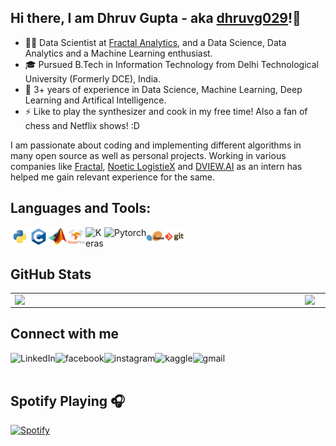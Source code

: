 ## Hi there, I am Dhruv Gupta - aka [dhruvg029](https://github.com/dhruvg029)!👋

- 👩‍💻 Data Scientist at [Fractal Analytics](https://fractal.ai/), and a Data Science, Data Analytics and a Machine Learning enthusiast.
- 🎓 Pursued B.Tech in Information Technology from Delhi Technological University (Formerly DCE), India.
- 👯 3+ years of experience in Data Science, Machine Learning, Deep Learning and Artifical Intelligence. 
- ⚡ Like to play the synthesizer and cook in my free time! Also a fan of chess and Netflix shows! :D

I am passionate about coding and implementing different algorithms in many open source as well as personal projects. Working in various companies like [Fractal](https://fractal.ai/), [Noetic LogistieX](https://www.logistiex.com/) and [DVIEW.AI](http://dview.ai/) as an intern has helped me gain relevant experience for the same. 

## Languages and Tools:

<img align="left" alt="Python" width="30px" src="https://raw.githubusercontent.com/github/explore/80688e429a7d4ef2fca1e82350fe8e3517d3494d/topics/python/python.png" />
<img align="left" alt="C++" width="30px" src="https://raw.githubusercontent.com/github/explore/f3e22f0dca2be955676bc70d6214b95b13354ee8/topics/c/c.png" />
<img align="left" alt="MATLAB" width="30px" src="https://raw.githubusercontent.com/github/explore/80688e429a7d4ef2fca1e82350fe8e3517d3494d/topics/matlab/matlab.png" />
<img align="left" alt="Tensorflow" width="30px" src="https://raw.githubusercontent.com/github/explore/80688e429a7d4ef2fca1e82350fe8e3517d3494d/topics/tensorflow/tensorflow.png" />
<img align="left" alt="Keras" width="30px" src="https://upload.wikimedia.org/wikipedia/commons/a/ae/Keras_logo.svg" />
<img align="left" alt="Pytorch" height="30px" src="https://upload.wikimedia.org/wikipedia/commons/1/10/PyTorch_logo_icon.svg" />
<img align="left" alt="ScikitLearn" width="30px" src="https://raw.githubusercontent.com/github/explore/80688e429a7d4ef2fca1e82350fe8e3517d3494d/topics/scikit-learn/scikit-learn.png" />
<img align="left" alt="Git" width="30px" src="https://raw.githubusercontent.com/github/explore/80688e429a7d4ef2fca1e82350fe8e3517d3494d/topics/git/git.png" />
<br></br>

## GitHub Stats
<center>
  <table>
    <tr>
        <td><img width="450px" align="left" src="https://github-readme-stats.ereshzealous.vercel.app/api/top-langs/?username=dhruvg029&hide=html&layout=compact&theme=buefy" /></td>
        <td><img width="500px" align="left" src="https://github-readme-stats.ereshzealous.vercel.app/api?username=dhruvg029&hide=html&layout=compact&theme=buefy"/></td>
    </tr>   
  </table>
</center>

## Connect with me
[<img align="left" alt="LinkedIn" src="https://img.shields.io/badge/linkedin-%230077B5.svg?style=for-the-badge&logo=linkedin&logoColor=white" />][linkedin]
[<img align="left" alt="facebook" src="https://img.shields.io/badge/Facebook-1877F2?style=for-the-badge&logo=facebook&logoColor=white" />][facebook]
[<img align="left" alt="instagram" src="https://img.shields.io/badge/Instagram-E4405F?style=for-the-badge&logo=instagram&logoColor=white" />][instagram]
[<img align="left" alt="kaggle" src="https://img.shields.io/badge/Kaggle-20BEFF?style=for-the-badge&logo=Kaggle&logoColor=white" />][kaggle]
[<img align="left" alt="gmail" src="https://img.shields.io/badge/Gmail-D14836?style=for-the-badge&logo=gmail&logoColor=white" />][gmail]
<br />
<br />

## Spotify Playing 🎧
[![Spotify](https://novatorem-woad-tau.vercel.app/api/spotify)](https://open.spotify.com/user/31akglritydvferqkz566boml3z4)

[linkedin]: https://www.linkedin.com/in/dhruvgupta29/
[facebook]: https://www.facebook.com/profile.php?id=100004517176239
[instagram]: https://www.instagram.com/dhruvviieee/
[kaggle]: https://www.kaggle.com/dhruvg029
[medium]: https://medium.com/@dhruvg029
[gmail]: mailto:dhruvg029@gmail.com
